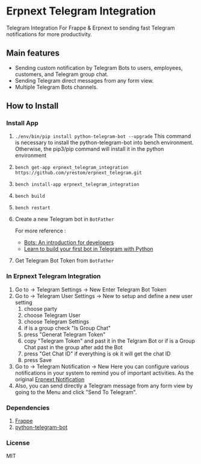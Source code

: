 # Erpnext Telegram Integration

Telegram Integration For Frappe & Erpnext to sending fast Telegram notifications for more productivity.

## Main features

- Sending custom notification by Telegram Bots to users, employees, customers, and Telegram group chat.
- Sending Telegram direct messages from any form view.
- Multiple Telegram Bots channels.

## How to Install

### Install App

1. `./env/bin/pip install python-telegram-bot --upgrade`
    This command is necessary to install the python-telegram-bot into bench environment. Otherwise, the pip3/pip command will install it in the python environment
2. `bench get-app erpnext_telegram_integration https://github.com/yrestom/erpnext_telegram.git`
3. `bench install-app erpnext_telegram_integration`
4. `bench build`
5. `bench restart`
6. Create a new Telegram bot in `BotFather`

    For more reference :

    - [Bots: An introduction for developers](https://core.telegram.org/bots)
    - [Learn to build your first bot in Telegram with Python](https://www.freecodecamp.org/news/learn-to-build-your-first-bot-in-telegram-with-python-4c99526765e4/)
7. Get Telegram Bot Token from `BotFather`

### In Erpnext Telegram Integration

1. Go to -> Telegram Settings -> New
Enter Telegram Bot Token
2. Go to -> Telegram User Settings -> New
to setup and define a new user setting
    1. choose party
    2. choose Telegram User
    3. choose Telegram Settings
    4. if is a group check "Is Group Chat"
    5. press "Generat Telegram Token"
    6. copy "Telegram Token" and past it in the Telgram Bot
    or if is a Group Chat past in the group after add the Bot
    7. press "Get Chat ID"
    if everything is ok it will get the chat ID
    8. press Save
3. Go to -> Telegram Notification -> New
Here you can configure various notifications in your system to remind you of important activities.
As the original [Erpnext Notification](https://erpnext.com/docs/user/manual/en/setting-up/notifications)
4. Also, you can send directly a Telegram message from any form view by going to the Menu and click "Send To Telegram".

### Dependencies

1. [Frappe](https://github.com/frappe/frappe)
2. [python-telegram-bot](https://github.com/python-telegram-bot/python-telegram-bot) 

### License

MIT
